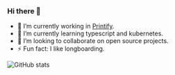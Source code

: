 ### Hi there 👋


- 🔭 I’m currently working in [Printify](https://github.com/printify).
- 🌱 I’m currently learning typescript and kubernetes.
- 👯 I’m looking to collaborate on open source projects.
- ⚡ Fun fact: I like longboarding. 

![GitHub stats](https://github-readme-stats.vercel.app/api?username=rolandsusans&show_icons=true&theme=dark&count_private=true&hide_border=true)

